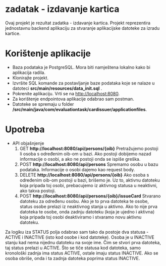 # zadatak - izdavanje kartica

Ovaj projekt je rezultat zadatka - izdavanje kartica. Projekt reprezentira jednostavnu backend aplikaciju za stvaranje aplikacijske datoteke za izradu kartice. 

# Korištenje aplikacije

* Baza podataka je PostgreSQL. Mora biti namještena lokalno kako bi aplikacija radila.
* Klonirajte projekt.
* Izvršite SQL komande za postavljanje baze podataka koje se nalaze u datoteci **src/main/resources/data_init.sql** .
* Pokrenite aplikaciju. Vrti se na [http://localhost:8080](http://localhost:8080).
* Za korištenje endpointova aplikacije odabrao sam postman.
* Datoteke se spremaju u folder **/src/main/java/com/evaluationtask/cardissuer/applicationfiles**.


# Upotreba

* API objašnjenje
  1. GET **http://localhost:8080/api/persons/{oib}** Pretražujemo postoji li osoba s određenim oib-om u bazi. Ako postoji dobijemo nazad informacije o osobi, a ako ne postoji onda se ispiše greška. 
  2. POST  **http://localhost:8080/api/persons** Spremamo osobu u bazu podataka. Informacije o osobi dajemo kao request body.
  3. DELETE **http://localhost:8080/api/persons/{oib}** Ako osoba s određenim oib-om postoji u bazi, brišemo je. Uz to, aktivnu datoteku koja pripada toj osobi, prebacujemo iz aktivnog statusa u neaktivni, ako takva postoji.
  4. POST **http://localhost:8080/api/persons/{oib}/issueCard** Stvarano datoteku za određenu osobu. Ako je to prva datoteka te osobe, status osobe prelazi iz neaktivnog stanja u aktivno. Ako to nije prva datoteka te osobe, onda zadnju datoteku (koja je ujedno i aktivna) koja pripada toj osobi deaktiviramo i stvaramo novu aktivnu datoteku.

Za logiku iza STATUS polja odabrao sam tako da postoje dva statusa - ACTIVE i INACTIVE (isto kod osobe i kod datoteke). Osoba je u INACTIVE stanju kad nema nijednu datoteku na svoje ime. Čim se stvori prva datoteka, taj status prelazi u ACTIVE. Što se tiče statusa kod datoteka, samo kronološki zadnja ima status ACTIVE, ostale imaju status INACTIVE. Ako se osoba obriše, onda i ta zadnja datoteka poprima status INACTIVE.

